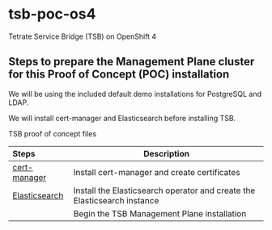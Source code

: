 # tsb-poc-os4
Tetrate Service Bridge (TSB) on OpenShift 4

## Steps to prepare the Management Plane cluster for this Proof of Concept (POC) installation 
We will be using the included default demo installations for PostgreSQL and LDAP.

We will install cert-manager and Elasticsearch before installing TSB.

TSB proof of concept files

| Steps                              | Description |
| :---                               | ----        |
| [cert-manager](/cert-manager.md)   | Install cert-manager and create certificates |
| [Elasticsearch](/elastic.md)       | Install the Elasticsearch operator and create the Elasticsearch instance |
| | Begin the TSB Management Plane installation|

